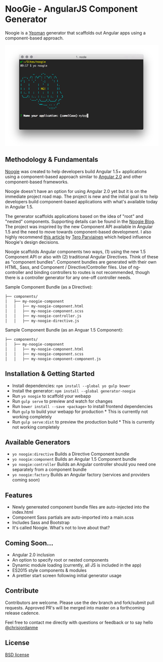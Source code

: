 # NooGie - AngularJS Component Generator

Noogie is a [Yeoman](http://yeoman.io) generator that scaffolds out Angular apps using a component-based approach.

![](noogie-screenshot.png)

## Methodology & Fundamentals
[Noogie](http://noogie.io) was created to help developers build Angular 1.5+ applications using a component-based approach similar to [Angular 2.0](https://angular.io/) and other component-based frameworks.

Noogie doesn't have an option for using Angular 2.0 yet but it is on the immediate project road map. The project is new and the initial goal is to help developers build component-based applications with what's available today in Angular 1.5. 

The generator scaffolds applications based on the idea of "root" and "nested" components. Supporting details can be found in the [Noogie Blog](http://blog.noogie.io/). The project was insprired by the new Component API available in Angular 1.5 and the need to move towards component-based development. I also highly recommend [this article](http://teropa.info/blog/2015/10/18/refactoring-angular-apps-to-components.html) by [Tero Parviainen](https://twitter.com/teropa) which helped influence Noogie's design decisions.

Noogie scaffolds Angular components two ways, (1) using the new 1.5 Component API or also with (2) traditional Angular Directives. Think of these as "component bundles". Component bundles are generated with their own HTML, Sass, and Component / Directive/Controller files. Use of ng-controller and binding controllers to routes is not recommended, though there is a controller generator for any one-off controller needs.

Sample Component Bundle (as a Directive):
```
├── components/
│   ├── my-noogie-component
│   │   ├── my-noogie-component.html
│   │   ├── my-noogie-component.scss
│   │   ├── my-noogie-controller.js
│   │   ├── my-noogie-directive.js
```
Sample Component Bundle (as an Anguar 1.5 Component):
```
├── components/
│   ├── my-noogie-component
│   │   ├── my-noogie-component.html
│   │   ├── my-noogie-component.scss
│   │   ├── my-noogie-component-component.js
```

## Installation & Getting Started

- Install dependencies: `npm install --global yo gulp bower`
- Install the generator: `npm install --global generator-noogie`
- Run `yo noogie` to scaffold your webapp
- Run `gulp serve` to preview and watch for changes
- Run `bower install --save <package>` to install frontend dependencies
- Run `gulp` to build your webapp for production * This is currently not working completely
- Run `gulp serve:dist` to preview the production build * This is currently not working completely

## Available Generators
- `yo noogie:directive` Builds a Directive Component bundle
- `yo noogie:component` Builds an Angular 1.5 Component bundle
- `yo noogie:controller` Builds an Angular controller should you need one separately from a component bundle
- `yo noogie:factory` Builds an Angular factory (services and providers coming soon)

## Features
- Newly genereated component bundle files are auto-injected into the index.html
- Component Sass partials are auto-imported into a main.scss
- Includes Sass and Bootstrap
- It's called Noogie. What's not to love about that?

## Coming Soon...
- Angular 2.0 inclusion 
- An option to specify root or nested components
- Dynamic module loading (currently, all JS is included in the app)
- ES2015 style components & modules
- A prettier start screen following initial generator usage

## Contribute
Contributors are welcome. Please use the dev branch and fork/submit pull requests. Approved PR's will be merged into master on a forthcoming release cadence. 

Feel free to contact me directly with questions or feedback or to say hello [@chrisjordanme](http://twitter.com/chrisjordanme)

## License
[BSD license](http://opensource.org/licenses/bsd-license.php)

